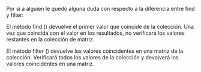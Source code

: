 Por si a alguien le quedó alguna duda con respecto a la diferencia entre find y filter:

El método find () devuelve el primer valor que coincide de la colección.
 Una vez que coincida con el valor en los resultados, no verificará los valores restantes en la colección de matriz.

El método filter () devuelve los valores coincidentes en una matriz de la colección. 
Verificará todos los valores de la colección y devolverá los valores coincidentes en una matriz.